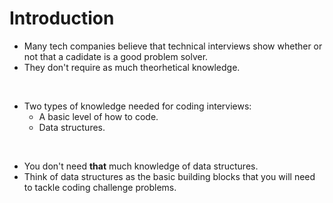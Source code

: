 # Introduction

- Many tech companies believe that technical interviews show whether or not that a cadidate is a good problem solver.
- They don't require as much theorhetical knowledge.
<br>

- Two types of knowledge needed for coding interviews:
  - A basic level of how to code.
  - Data structures.
<br>

- You don't need **that** much knowledge of data structures.
- Think of data structures as the basic building blocks that you will need to tackle coding challenge problems.
